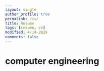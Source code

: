 ```yaml
---
layout: single
author_profile: true
permalink: /cv/
title: Resume
tags: [resume, cv]
modified: 4-14-2019
comments: false
---
```



# computer engineering